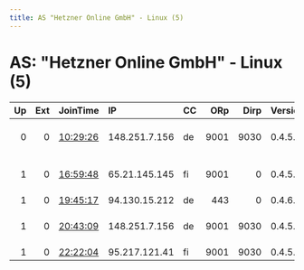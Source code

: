 ```yaml
---
title: AS "Hetzner Online GmbH" - Linux (5)
---
```


# AS: "Hetzner Online GmbH" - Linux (5)

|   Up |   Ext | JoinTime                                                                                            | IP            | CC   |   ORp |   Dirp | Version   | Contact                   | Nickname         |   eFamMembers |
|-----:|------:|:----------------------------------------------------------------------------------------------------|:--------------|:-----|------:|-------:|:----------|:--------------------------|:-----------------|--------------:|
|    0 |     0 | [10:29:26](https://metrics.torproject.org/rs.html#details/B6CCBA1EC5EA15BFDA4BB9E63A40177E1B2C6D8C) | 148.251.7.156 | de   |  9001 |   9030 | 0.4.5.10  | admin at hostingwire dot  | Dalite           |             1 |
|    1 |     0 | [16:59:48](https://metrics.torproject.org/rs.html#details/85818E28A235054D398CEF80CA391D26B17BADB8) | 65.21.145.145 | fi   |  9001 |      0 | 0.4.5.10  | rimko at protonmail dot c | 799921           |             1 |
|    1 |     0 | [19:45:17](https://metrics.torproject.org/rs.html#details/90F79841FCD8E3460ECAB65C8C8A31BEE390297B) | 94.130.15.212 | de   |   443 |      0 | 0.4.6.7   | None                      | tOr              |             1 |
|    1 |     0 | [20:43:09](https://metrics.torproject.org/rs.html#details/14308846BD3FF2FB32981F0F0A6BED40F0DC7731) | 148.251.7.156 | de   |  9001 |   9030 | 0.4.5.10  | admin at hostingwire dot  | Dalite           |             1 |
|    1 |     0 | [22:22:04](https://metrics.torproject.org/rs.html#details/37D1E630CFCAA79E3D10EE9214F5251621FF999B) | 95.217.121.41 | fi   |  9001 |   9030 | 0.4.5.6   | None                      | MenschFrisstAffe |             1 |
